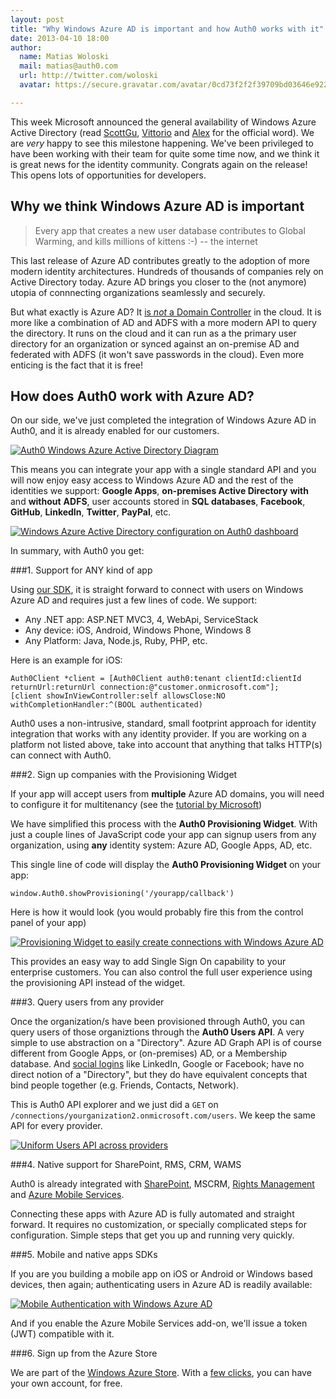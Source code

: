 ```yaml
---
layout: post
title: "Why Windows Azure AD is important and how Auth0 works with it"
date: 2013-04-10 18:00
author:
  name: Matias Woloski
  mail: matias@auth0.com
  url: http://twitter.com/woloski
  avatar: https://secure.gravatar.com/avatar/0cd73f2f2f39709bd03646e9225cc3d3?s=60

---
```



This week Microsoft announced the general availability of Windows Azure Active Directory (read [ScottGu](http://weblogs.asp.net/scottgu/archive/2013/04/08/windows-azure-active-directory-general-availability-new-backup-service-web-site-monitoring-and-diagnostic-improvements.aspx), [Vittorio](http://www.cloudidentity.com/blog/2013/04/08/windows-azure-active-directory-reaches-general-availability/) and [Alex](http://blogs.msdn.com/b/windowsazure/archive/2013/04/08/windows-azure-active-directory-ready-for-production-with-over-265-billion-authentications-amp-2-5-million-organizations-served.aspx) for the official word). We are _very_ happy to see this milestone happening. We've been privileged to have been working with their team for quite some time now, and we think it is great news for the identity community. Congrats again on the release! This opens lots of opportunities for developers.

## Why we think Windows Azure AD is important

> Every app that creates a new user database contributes to Global Warming, and kills millions of kittens :-) -- the internet

This last release of Azure AD contributes greatly to the adoption of more modern identity architectures. Hundreds of thousands of companies rely on Active Directory today. Azure AD brings you closer to the (not anymore) utopia of connnecting organizations seamlessly and securely.

But what exactly is Azure AD? It [is _not_ a Domain Controller](http://weblogs.asp.net/scottgu/archive/2013/04/08/windows-azure-active-directory-general-availability-new-backup-service-web-site-monitoring-and-diagnostic-improvements.aspx#10122132) in the cloud. It is more like a combination of AD and ADFS with a more modern API to query the directory. It runs on the cloud and it can run as a the primary user directory for an organization or synced against an on-premise AD and federated with ADFS (it won't save passwords in the cloud). Even more enticing is the fact that it is free!

## How does Auth0 work with Azure AD?

On our side, we've just completed the integration of Windows Azure AD in Auth0, and it is already enabled for our customers.

<p class="small-image">
  <a href="https://s3.amazonaws.com/blog.auth0.com/img/waad-auth0-diagram.png" target="_blank"><img src="https://s3.amazonaws.com/blog.auth0.com/img/waad-auth0-diagram.png" alt="Auth0 Windows Azure Active Directory Diagram"></a>
</p>

This means you can integrate your app with a single standard API and you will now enjoy easy access to Windows Azure AD and the rest of the identities we support: **Google Apps**, **on-premises Active Directory** **with** and **without** **ADFS**, user accounts stored in **SQL databases**, **Facebook**, **GitHub**, **LinkedIn**, **Twitter**, **PayPal**, etc.

<p class="small-image">
  <a href="https://s3.amazonaws.com/blog.auth0.com/img/waad-2.png" target="_blank"><img src="https://s3.amazonaws.com/blog.auth0.com/img/waad-2.png" alt="Windows Azure Active Directory configuration on Auth0 dashboard"></a>
</p>

In summary, with Auth0 you get:

<!-- more -->

###1. Support for ANY kind of app

Using [our SDK](http://docs.auth0.com), it is straight forward to connect with users on Windows Azure AD and requires just a few lines of code. We support:

* Any .NET app: ASP.NET MVC3, 4, WebApi, ServiceStack
* Any device: iOS, Android, Windows Phone, Windows 8
* Any Platform: Java, Node.js, Ruby, PHP, etc.

Here is an example for iOS:

    Auth0Client *client = [Auth0Client auth0:tenant clientId:clientId returnUrl:returnUrl connection:@"customer.onmicrosoft.com"];
    [client showInViewController:self allowsClose:NO withCompletionHandler:^(BOOL authenticated)


Auth0 uses a non-intrusive, standard, small footprint approach for identity integration that works with any identity provider. If you are working on a platform not listed above, take into account that anything that talks HTTP(s) can connect with Auth0.

###2. Sign up companies with the Provisioning Widget

If your app will accept users from **multiple** Azure AD domains, you will need to configure it for multitenancy (see the [tutorial by Microsoft](http://www.windowsazure.com/en-us/develop/net/tutorials/multitenant-apps-for-active-directory/))

We have simplified this process with the __Auth0 Provisioning Widget__. With just a couple lines of JavaScript code your app can signup users from any organization, using __any__ identity system: Azure AD, Google Apps, AD, etc.

This single line of code will display the __Auth0 Provisioning Widget__ on your app:

    window.Auth0.showProvisioning('/yourapp/callback')

Here is how it would look (you would probably fire this from the control panel of your app)

<p class="small-image">
  <a href="https://s3.amazonaws.com/blog.auth0.com/img/waad-provisioning.png" target="_blank"><img src="https://s3.amazonaws.com/blog.auth0.com/img/waad-provisioning.png" alt="Provisioning Widget to easily create connections with Windows Azure AD"></a>
</p>

This provides an easy way to add Single Sign On capability to your enterprise customers. You can also control the full user experience using the provisioning API instead of the widget.

###3. Query users from any provider

Once the organization/s have been provisioned through Auth0, you can query users of those organiztions through the __Auth0 Users API__. A very simple to use abstraction on a "Directory". Azure AD Graph API is of course different from Google Apps, or (on-premises) AD, or a Membership database. And [social logins](http://blog.auth0.com/2013/04/02/Auth0-Adds-Support-For-LinkedIn-PayPal-GitHub-Twitter-and-Facebook/) like LinkedIn, Google or Facebook; have no direct notion of a "Directory", but they do have equivalent concepts that bind people together (e.g. Friends, Contacts, Network).

This is Auth0 API explorer and we just did a `GET` on `/connections/yourganization2.onmicrosoft.com/users`. We keep the same API for every provider.

<p class="small-image">
  <a href="https://s3.amazonaws.com/blog.auth0.com/img/waad-api.png" target="_blank"><img src="https://s3.amazonaws.com/blog.auth0.com/img/waad-api.png" alt="Uniform Users API across providers"></a>
</p>

###4. Native support for SharePoint, RMS, CRM, WAMS

Auth0 is already integrated with [SharePoint](http://blog.auth0.com/2013/03/04/On-Premises-SharePoint-Federated-with-Office-365-and-Google/), MSCRM, [Rights Management](http://blog.auth0.com/2013/03/15/Integrating-Auth0-with-Rights-Management-Services/) and [Azure Mobile Services](http://blog.auth0.com/2013/03/17/Authenticate-Azure-Mobile-Services-apps-with-Everything-using-Auth0/).

Connecting these apps with Azure AD is fully automated and straight forward. It requires no customization, or specially complicated steps for configuration. Simple steps that get you up and running very quickly.

###5. Mobile and native apps SDKs

If you are you building a mobile app on iOS or Android or Windows based devices, then again; authenticating users in Azure AD is readily available:

<p class="small-image">
  <a href="https://s3.amazonaws.com/blog.auth0.com/img/waad-mobile.png" target="_blank"><img src="https://s3.amazonaws.com/blog.auth0.com/img/waad-mobile.png" alt="Mobile Authentication with Windows Azure AD"></a>
</p>

And if you enable the Azure Mobile Services add-on, we'll issue a token (JWT) compatible with it.

###6. Sign up from the Azure Store

We are part of the [Windows Azure Store](http://www.windowsazure.com/en-us/store/overview/). With a [few clicks](http://blog.auth0.com/2013/03/28/Auth0-Now-Available-In-The-Windows-Azure-Store/), you can have your own account, for free.

